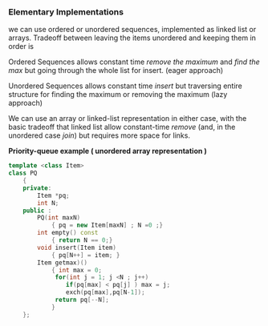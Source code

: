 ### Elementary Implementations

we can use ordered or unordered sequences, implemented as linked list or arrays. Tradeoff between leaving the items unordered and keeping them in order is

Ordered Sequences allows constant time *remove the maximum* and *find the max* but going through the whole list for insert. (eager approach)

Unordered Sequences allows constant time *insert* but traversing entire structure for finding the maximum or removing the maximum (lazy approach)

We can use an array or linked-list representation in either case, with the basic tradeoff that linked list allow constant-time *remove* (and, in the unordered case *join*) but requires more space for links.

**Priority-queue example ( unordered array representation )**

````c++
template <class Item>
class PQ 
	{
    private: 
    	Item *pq;
    	int N;
    public : 
    	PQ(int maxN) 
        	{ pq = new Item[maxN] ; N =0 ;}
    	int empty() const
        	{ return N == 0;}
    	void insert(Item item)
        	{ pq[N++] = item; }
    	Item getmax)()
        	{ int max = 0;
             for(int j = 1; j <N ; j++)
            	if(pq[max] < pq[j] ) max = j;
             	exch(pq[max],pq[N-1]);
             return pq[--N];
            }
	};
````

